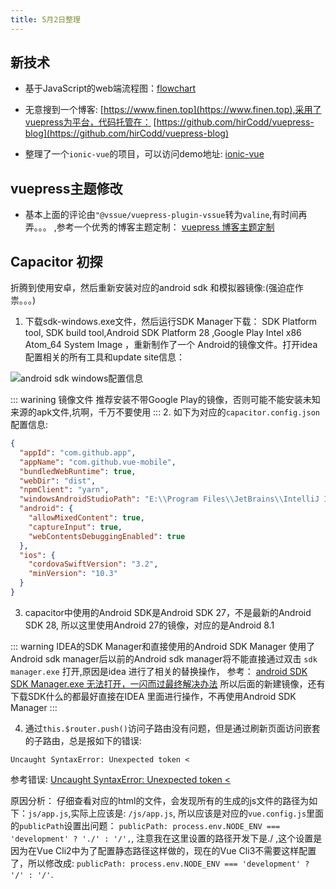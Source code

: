 ```yaml
---
title: 5月2日整理
---
```


## 新技术

* 基于JavaScript的web端流程图：[flowchart](https://gojs.net/latest/samples/flowchart.html)

* 无意搜到一个博客: [https://www.finen.top](https://www.finen.top),采用了vuepress为平台，代码托管在： [https://github.com/hirCodd/vuepress-blog](https://github.com/hirCodd/vuepress-blog)

* 整理了一个`ionic-vue`的项目，可以访问demo地址: [ionic-vue](https://seniortesting.club/ionic-vue)

## vuepress主题修改

* 基本上面的评论由`"@vssue/vuepress-plugin-vssue`转为`valine`,有时间再弄。。。 ,参考一个优秀的博客主题定制： [vuepress 博客主题定制](https://www.unaxu.com/blog/posts/005-one-how-to-generate-static-blog-with-vuepress.html)

## Capacitor 初探

折腾到使用安卓，然后重新安装对应的android sdk 和模拟器镜像:(强迫症作祟。。。)

1. 下载sdk-windows.exe文件，然后运行SDK Manager下载： SDK Platform tool, SDK build tool,Android SDK Platform 28 ,Google Play Intel x86 Atom_64 System Image ，重新制作了一个
Android的镜像文件。打开idea配置相关的所有工具和update site信息：

![android sdk windows配置信息](./img/android-sdk.png)

 ::: warining 镜像文件
 推荐安装不带Google Play的镜像，否则可能不能安装未知来源的apk文件,坑啊，千万不要使用
 :::
2. 如下为对应的`capacitor.config.json`配置信息:

``` json
{
  "appId": "com.github.app",
  "appName": "com.github.vue-mobile",
  "bundledWebRuntime": true,
  "webDir": "dist",
  "npmClient": "yarn",
  "windowsAndroidStudioPath": "E:\\Program Files\\JetBrains\\IntelliJ IDEA 2019.1\\bin\\idea64.exe",
  "android": {
    "allowMixedContent": true,
    "captureInput": true,
    "webContentsDebuggingEnabled": true
  },
  "ios": {
    "cordovaSwiftVersion": "3.2",
    "minVersion": "10.3"
  }
}


```

3. capacitor中使用的Android SDK是Android SDK 27，不是最新的Android SDK 28, 所以这里使用Android 27的镜像，对应的是Android 8.1

::: warning IDEA的SDK Manager和直接使用的Android SDK Manager
  使用了Android sdk manager后以前的Android sdk manager将不能直接通过双击 `sdk manager.exe` 打开,原因是idea 进行了相关的替换操作，
  参考： [android SDK SDK Manager.exe 无法打开，一闪而过最终解决办法](https://blog.csdn.net/wang295689649/article/details/60960953)
  所以后面的新建镜像，还有下载SDK什么的都最好直接在IDEA 里面进行操作，不再使用Android SDK Manager
:::

4. 通过`this.$router.push()`访问子路由没有问题，但是通过刷新页面访问嵌套的子路由，总是报如下的错误:

```
Uncaught SyntaxError: Unexpected token <

```

参考错误: [Uncaught SyntaxError: Unexpected token <](https://stackoverflow.com/questions/49276879/second-level-vue-route-throws-error-when-accessed-directly)

原因分析： 仔细查看对应的html的文件，会发现所有的生成的js文件的路径为如下：`js/app.js`,实际上应该是: `/js/app.js`, 所以应该是对应的`vue.config.js`里面的`publicPath`设置出问题：
`publicPath: process.env.NODE_ENV === 'development' ? './' : '/',`, 注意我在这里设置的路径开发下是./ ,这个设置是因为在Vue Cli2中为了配置静态路径这样做的，现在的Vue Cli3不需要这样配置了，所以修改成: `publicPath: process.env.NODE_ENV === 'development' ? '/' : '/'`.
